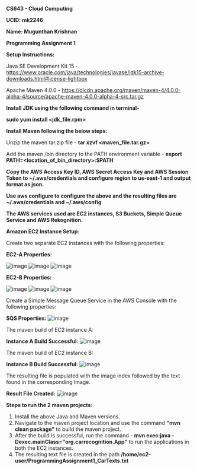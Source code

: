 **CS643 - Cloud Computing**

**UCID: mk2246**

**Name: Mugunthan Krishnan**

**Programming Assignment 1**

**Setup Instructions:**

Java SE Development Kit 15 - https://www.oracle.com/java/technologies/javase/jdk15-archive-downloads.html#license-lightbox

Apache Maven 4.0.0 - https://dlcdn.apache.org/maven/maven-4/4.0.0-alpha-4/source/apache-maven-4.0.0-alpha-4-src.tar.gz

**Install JDK using the following command in terminal-**

**sudo yum install <jdk_file.rpm>**

**Install Maven following the below steps:**

Unzip the maven tar.zip file - **tar xzvf <maven_file.tar.gz>**

Add the maven /bin directory to the PATH environment variable - **export PATH=<location_of_bin_directory>:$PATH**

**Copy the AWS Access Key ID, AWS Secret Access Key and AWS Session Token to ~/.aws/credentials and configure region to us-east-1 and output format as json.**

**Use aws configure to configure the above and the resulting files are ~/.aws/credentials and ~/.aws/config**

**The AWS services used are EC2 instances, S3 Buckets, Simple Queue Service and AWS Rekognition.**

**Amazon EC2 Instance Setup:**

Create two separate EC2 instances with the following properties:

**EC2-A Properties:**

![image](https://user-images.githubusercontent.com/123665839/223913030-d47d6949-6923-4d70-89fd-09f288bcfbcc.png)
![image](https://user-images.githubusercontent.com/123665839/223913372-a91d0a02-09d8-41e0-9b43-7a33592f7ec2.png)
![image](https://user-images.githubusercontent.com/123665839/223913461-6c51cde0-9478-4f2d-b082-df40f8558c49.png)

**EC2-B Properties:**

![image](https://user-images.githubusercontent.com/123665839/223913625-2c81c5eb-db63-4213-bf01-3ef6d7bacb52.png)
![image](https://user-images.githubusercontent.com/123665839/223913801-ee6f2b77-b084-4242-b08c-dbb5af905c42.png)
![image](https://user-images.githubusercontent.com/123665839/223913877-71479c13-74a9-4fb3-9c3a-c3f8d6bddf20.png)

Create a Simple Message Queue Service in the AWS Console with the following properties:

**SQS Properties:**
![image](https://user-images.githubusercontent.com/123665839/223914136-50804fca-97c4-4244-bb2d-4c10da3f6680.png)

The maven build of EC2 instance A:

**Instance A Build Successful:**
![image](https://user-images.githubusercontent.com/123665839/223914612-0d2081e6-f98f-4181-ad31-b93611fce882.png)

The maven build of EC2 instance B:

**Instance B Build Successful:**
![image](https://user-images.githubusercontent.com/123665839/223914418-3f5a3a15-237a-4d63-9371-ffe7f37191b4.png)

The resulting file is populated with the image index followed by the text found in the corresponding image.

**Result File Created:**
![image](https://user-images.githubusercontent.com/123665839/223914851-b750fec1-5529-482a-9c87-00e5fc5c711b.png)

**Steps to run the 2 maven projects:**

1. Install the above Java and Maven versions.
2. Navigate to the maven project location and use the command **"mvn clean package"** to build the maven project.
3. After the build is successful, run the command - **mvn exec:java -Dexec.mainClass="org.carrecognition.App"** to run the applications in both the EC2 instances.
4. The resulting text file is created in the path **/home/ec2-user/ProgrammingAssignment1_CarTexts.txt**

